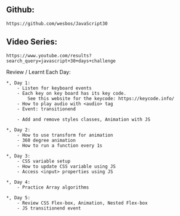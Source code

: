 ## Github:

    https://github.com/wesbos/JavaScript30

## Video Series:

    https://www.youtube.com/results?search_query=javascript+30+days+challenge

Review / Learnt Each Day:

    *, Day 1:
        - Listen for keyboard events
        - Each key on key board has its key code.
            See this website for the keycode: https://keycode.info/
        - How to play audio with <audio> tag
        - Event: transitionend

        - Add and remove styles classes, Animation with JS

    *, Day 2:
        - How to use transform for animation
        - 360 degree animation
        - How to run a function every 1s

    *, Day 3:
        - CSS variable setup
        - How to update CSS variable using JS
        - Access <input> properties using JS

    *, Day 4:
        - Practice Array algorithms

    *, Day 5:
        - Review CSS Flex-box, Animation, Nested Flex-box
        - JS transitionend event
